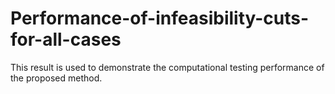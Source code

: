 # Performance-of-infeasibility-cuts-for-all-cases
This result is used to demonstrate the computational testing performance of the proposed method.
